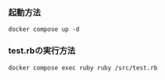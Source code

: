 ### 起動方法
```
docker compose up -d
```
###

### test.rbの実行方法
```
docker compose exec ruby ruby /src/test.rb
```